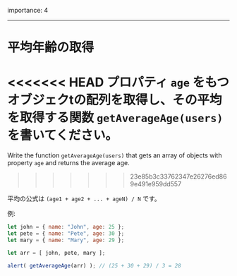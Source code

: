 importance: 4

---

# 平均年齢の取得

<<<<<<< HEAD
プロパティ `age` をもつオブジェクtの配列を取得し、その平均を取得する関数 `getAverageAge(users)` を書いてください。
=======
Write the function `getAverageAge(users)` that gets an array of objects with property `age` and returns the average age.
>>>>>>> 23e85b3c33762347e26276ed869e491e959dd557

平均の公式は `(age1 + age2 + ... + ageN) / N` です。

例:

```js no-beautify
let john = { name: "John", age: 25 };
let pete = { name: "Pete", age: 30 };
let mary = { name: "Mary", age: 29 };

let arr = [ john, pete, mary ];

alert( getAverageAge(arr) ); // (25 + 30 + 29) / 3 = 28
```
